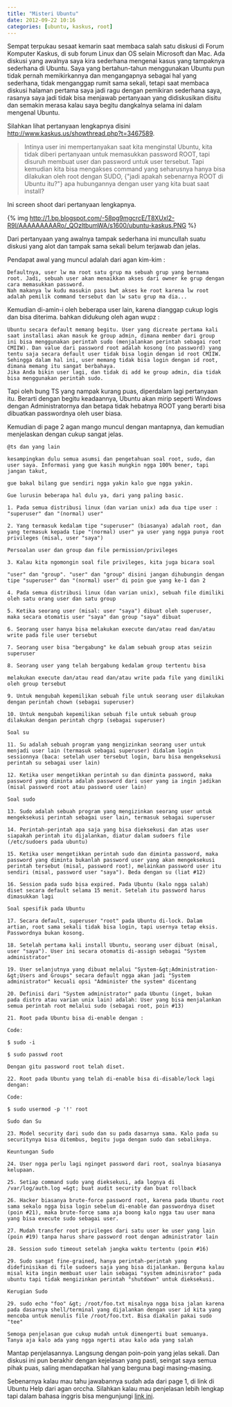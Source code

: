 ```yaml
---
title: "Misteri Ubuntu"
date: 2012-09-22 10:16
categories: [ubuntu, kaskus, root]
---
```


Sempat terpukau sesaat kemarin saat membaca salah satu diskusi di Forum Komputer Kaskus, di sub forum Linux dan OS selain Microsoft dan Mac. Ada diskusi yang awalnya saya kira sederhana mengenai kasus yang tampaknya sederhana di Ubuntu. Saya yang bertahun-tahun menggunakan Ubuntu pun tidak pernah memikirkannya dan mengangapnya sebagai hal yang sederhana, tidak menganggap rumit sama sekali, tetapi saat membaca diskusi halaman pertama saya jadi ragu dengan pemikiran sederhana saya, rasanya saya jadi tidak bisa menjawab pertanyaan yang didiskusikan disitu dan semakin merasa kalau saya begitu dangkalnya selama ini dalam mengenal Ubuntu.

Silahkan lihat pertanyaan lengkapnya disini <http://www.kaskus.us/showthread.php?t=3467589>.
<!--more-->

> Intinya user ini mempertanyakan saat kita menginstal Ubuntu, kita tidak diberi pertanyaan untuk memasukkan password ROOT, tapi disuruh membuat user dan password untuk user tersebut. Tapi kemudian kita bisa mengakses command yang seharusnya hanya bisa dilakukan oleh root dengan SUDO, {"jadi apakah sebenarnya ROOT di Ubuntu itu?"} apa hubungannya dengan user yang kita buat saat install?

Ini screen shoot dari pertanyaan lengkapnya.

{% img http://1.bp.blogspot.com/-58pg9mgcrcE/T8XUxl2-R9I/AAAAAAAAARo/_QOzltbumWA/s1600/ubuntu-kaskus.PNG %}

Dari pertanyaan yang awalnya tampak sederhana ini muncullah suatu diskusi yang alot dan tampak sama sekali belum terjawab dan jelas.

Pendapat awal yang muncul adalah dari agan kim-kim :

    Defaultnya, user lw ma root satu grup ma sebuah grup yang bernama root. Jadi, sebuah user akan menaikkan akses dari owner ke grup dengan cara memasukkan password.
    Nah makanya lw kudu masukin pass bwt akses ke root karena lw root adalah pemilik command tersebut dan lw satu grup ma dia...

Kemudian di-amin-i oleh beberapa user lain, karena dianggap cukup logis dan bisa diterima. bahkan didukung oleh agan wupz :

    Ubuntu secara default memang begitu. User yang dicreate pertama kali saat installasi akan masuk ke group admin, dimana member dari group ini bisa menggunakan perintah sudo (menjalankan perintah sebagai root CMIIW). Dan value dari password root adalah kosong (no password) yang tentu saja secara default user tidak bisa login dengan id root CMIIW. Sehingga dalam hal ini, user memang tidak bisa login dengan id root, dimana memang itu sangat berbahaya.
    Jika Anda bikin user lagi, dan tidak di add ke group admin, dia tidak bisa menggunakan perintah sudo.

Tapi oleh bung TS yang nampak kurang puas, diperdalam lagi pertanyaan itu. Berarti dengan begitu keadaannya, Ubuntu akan mirip seperti Windows dengan Administratornya dan betapa tidak hebatnya ROOT yang berarti bisa dibuatkan passwordnya oleh user biasa.

Kemudian di page 2 agan mango muncul dengan mantapnya, dan kemudian menjelaskan dengan cukup sangat jelas.

    @ts dan yang lain

    kesampingkan dulu semua asumsi dan pengetahuan soal root, sudo, dan user saya. Informasi yang gue kasih mungkin ngga 100% bener, tapi jangan takut,

    gue bakal bilang gue sendiri ngga yakin kalo gue ngga yakin.

    Gue lurusin beberapa hal dulu ya, dari yang paling basic.

    1. Pada semua distribusi linux (dan varian unix) ada dua tipe user : "superuser" dan "(normal) user"

    2. Yang termasuk kedalam tipe "superuser" (biasanya) adalah root, dan yang termasuk kepada tipe "(normal) user" ya user yang ngga punya root privileges (misal, user "saya")

    Persoalan user dan group dan file permission/privileges

    3. Kalau kita ngomongin soal file privileges, kita juga bicara soal

    "user" dan "group". "user" dan "group" disini jangan dihubungin dengan tipe "superuser" dan "(normal) user" di poin gue yang ke-1 dan 2

    4. Pada semua distribusi linux (dan varian unix), sebuah file dimiliki oleh satu orang user dan satu group

    5. Ketika seorang user (misal: user "saya") dibuat oleh superuser, maka secara otomatis user "saya" dan group "saya" dibuat

    6. Seorang user hanya bisa melakukan execute dan/atau read dan/atau write pada file user tersebut

    7. Seorang user bisa "bergabung" ke dalam sebuah group atas seizin superuser

    8. Seorang user yang telah bergabung kedalam group tertentu bisa

    melakukan execute dan/atau read dan/atau write pada file yang dimiliki oleh group tersebut

    9. Untuk mengubah kepemilikan sebuah file untuk seorang user dilakukan dengan perintah chown (sebagai superuser)

    10. Untuk mengubah kepemilikan sebuah file untuk sebuah group dilakukan dengan perintah chgrp (sebagai superuser)

    Soal su

    11. Su adalah sebuah program yang mengizinkan seorang user untuk menjadi user lain (termasuk sebagai superuser) didalam login sessionnya (baca: setelah user tersebut login, baru bisa mengeksekusi perintah su sebagai user lain)

    12. Ketika user mengetikkan perintah su dan diminta password, maka password yang diminta adalah password dari user yang ia ingin jadikan (misal password root atau password user lain)

    Soal sudo

    13. Sudo adalah sebuah program yang mengizinkan seorang user untuk mengeksekusi perintah sebagai user lain, termasuk sebagai superuser

    14. Perintah-perintah apa saja yang bisa dieksekusi dan atas user siapakah perintah itu dijalankan, diatur dalam sudoers file (/etc/sudoers pada ubuntu)

    15. Ketika user mengetikkan perintah sudo dan diminta password, maka password yang diminta bukanlah password user yang akan mengeksekusi perintah tersebut (misal, password root), melainkan password user itu sendiri (misal, password user "saya"). Beda dengan su (liat #12)

    16. Session pada sudo bisa expired. Pada Ubuntu (kalo ngga salah) diset secara default selama 15 menit. Setelah itu password harus dimasukkan lagi

    Soal spesifik pada Ubuntu

    17. Secara default, superuser "root" pada Ubuntu di-lock. Dalam artian, root sama sekali tidak bisa login, tapi usernya tetap eksis. Passwordnya bukan kosong.

    18. Setelah pertama kali install Ubuntu, seorang user dibuat (misal, user "saya"). User ini secara otomatis di-assign sebagai "System administrator"

    19. User selanjutnya yang dibuat melalui "System-&gt;Administration-&gt;Users and Groups" secara default ngga akan jadi "System administrator" kecuali opsi "Administer the system" dicentang

    20. Definisi dari "System administrator" pada Ubuntu (inget, bukan pada distro atau varian unix lain) adalah: User yang bisa menjalankan semua perintah root melalui sudo (sebagai root, poin #13)

    21. Root pada Ubuntu bisa di-enable dengan :

    Code:

    $ sudo -i

    $ sudo passwd root

    Dengan gitu password root telah diset.

    22. Root pada Ubuntu yang telah di-enable bisa di-disable/lock lagi dengan:

    Code:

    $ sudo usermod -p '!' root

    Sudo dan Su

    23. Model security dari sudo dan su pada dasarnya sama. Kalo pada su securitynya bisa ditembus, begitu juga dengan sudo dan sebaliknya.

    Keuntungan Sudo

    24. User ngga perlu lagi nginget password dari root, soalnya biasanya kelupaan.

    25. Setiap command sudo yang dieksekusi, ada lognya di /var/log/auth.log =&gt; buat audit security dan buat rollback

    26. Hacker biasanya brute-force password root, karena pada Ubuntu root sama sekalo ngga bisa login sebelum di-enable dan passwordnya diset (poin #21), maka brute-force sama aja boong kalo ngga tau user mana yang bisa execute sudo sebagai user.

    27. Mudah transfer root privileges dari satu user ke user yang lain (poin #19) tanpa harus share password root dengan administrator lain

    28. Session sudo timeout setelah jangka waktu tertentu (poin #16)

    29. Sudo sangat fine-grained, hanya perintah-perintah yang didefinisikan di file sudoers saja yang bisa dijalankan. Berguna kalau misal kita ingin membuat user lain sebagai "system adminisrator" pada ubuntu tapi tidak mengizinkan perintah "shutdown" untuk dieksekusi.

    Kerugian Sudo

    29. sudo echo "foo" &gt; /root/foo.txt misalnya ngga bisa jalan karena pada dasarnya shell/terminal yang dijalankan dengan user id kita yang mencoba untuk menulis file /root/foo.txt. Bisa diakalin pakai sudo "tee"

    Semoga penjelasan gue cukup mudah untuk dimengerti buat semuanya. Tanya aja kalo ada yang ngga ngerti atau kalo ada yang salah 

Mantap penjelasannya. Langsung dengan poin-poin yang jelas sekali. Dan diskusi ini pun berakhir dengan kejelasan yang pasti, seingat saya semua pihak puas, saling mendapatkan hal yang berguna bagi masing-masing.

Sebenarnya kalau mau tahu jawabannya sudah ada dari page 1, di link di Ubuntu Help dari agan orccha. Silahkan kalau mau penjelasan lebih lengkap tapi dalam bahasa inggris bisa mengunjungi [link ini][1].

[1]: https://help.ubuntu.com/community/RootSudo


